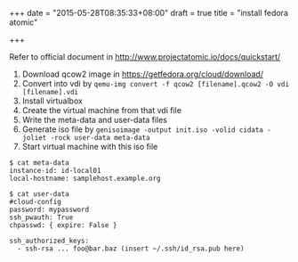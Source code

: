 +++
date = "2015-05-28T08:35:33+08:00"
draft = true
title = "install fedora atomic"

+++



Refer to official document in http://www.projectatomic.io/docs/quickstart/

1. Download qcow2 image in https://getfedora.org/cloud/download/
2. Convert into vdi by `qemu-img convert -f qcow2 [filename].qcow2 -O vdi [filename].vdi`
3. Install virtualbox
4. Create the virtual machine from that vdi file
5. Write the meta-data and user-data files
6. Generate iso file by `genisoimage -output init.iso -volid cidata -joliet -rock user-data meta-data`
7. Start virtual machine with this iso file

```
$ cat meta-data
instance-id: id-local01
local-hostname: samplehost.example.org
```

```
$ cat user-data
#cloud-config
password: mypassword
ssh_pwauth: True
chpasswd: { expire: False }

ssh_authorized_keys:
  - ssh-rsa ... foo@bar.baz (insert ~/.ssh/id_rsa.pub here)
```
